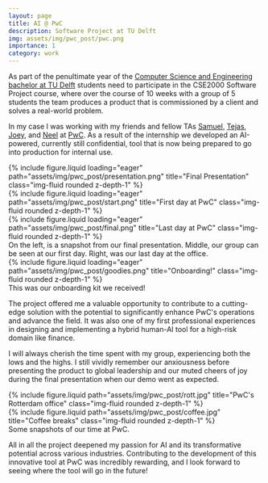 ```yaml
---
layout: page
title: AI @ PwC
description: Software Project at TU Delft
img: assets/img/pwc_post/pwc.png
importance: 1
category: work
---
```


As part of the penultimate year of the [Computer Science and Engineering bachelor at TU Delft](https://www.tudelft.nl/en/onderwijs/opleidingen/bachelors/computer-science-and-engineering/bachelor-of-computer-science-and-engineering) students need to participate in the CSE2000 Software Project course, where over the course of 10 weeks with a group of 5 students the team produces a product that is commissioned by a client and solves a real-world problem.

In my case I was working with my friends and fellow TAs [Samuel](https://www.linkedin.com/in/joeywenyili/?lipi=urn%3Ali%3Apage%3Ad_flagship3_profile_view_base_recent_activity_content_view%3Bm7GwwbG3Tz2zW6V28tiWvg%3D%3D), [Tejas](https://www.linkedin.com/in/tejaskochar20/?lipi=urn%3Ali%3Apage%3Ad_flagship3_profile_view_base_recent_activity_content_view%3Bm7GwwbG3Tz2zW6V28tiWvg%3D%3D), [Joey](https://www.linkedin.com/in/joeywenyili/?lipi=urn%3Ali%3Apage%3Ad_flagship3_profile_view_base_recent_activity_content_view%3Bm7GwwbG3Tz2zW6V28tiWvg%3D%3D), and [Neel](https://www.linkedin.com/in/neel-lodha/?lipi=urn%3Ali%3Apage%3Ad_flagship3_profile_view_base_recent_activity_content_view%3Bm7GwwbG3Tz2zW6V28tiWvg%3D%3D) at [PwC](). As a result of the internship we developed an AI-powered, currently still confidential, tool that is now being prepared to go into production for internal use. 

<div class="row">
    <div class="col-sm mt-3 mt-md-0">
        {% include figure.liquid loading="eager" path="assets/img/pwc_post/presentation.png" title="Final Presentation" class="img-fluid rounded z-depth-1" %}
    </div>
    <div class="col-sm mt-3 mt-md-0">
        {% include figure.liquid loading="eager" path="assets/img/pwc_post/start.png" title="First day at PwC" class="img-fluid rounded z-depth-1" %}
    </div>
    <div class="col-sm mt-3 mt-md-0">
        {% include figure.liquid loading="eager" path="assets/img/pwc_post/final.png" title="Last day at PwC" class="img-fluid rounded z-depth-1" %}
    </div>
</div>
<div class="caption">
    On the left, is a snapshot from our final presentation. Middle, our group can be seen at our first day. Right, was our last day at the office.
</div>
<div class="row">
    <div class="col-sm mt-3 mt-md-0">
        {% include figure.liquid loading="eager" path="assets/img/pwc_post/goodies.png" title="Onboarding!" class="img-fluid rounded z-depth-1" %}
    </div>
</div>
<div class="caption">
    This was our onboarding kit we received!
</div>

The project offered me a valuable opportunity to contribute to a cutting-edge solution with the potential to significantly enhance PwC's operations and advance the field. It was also one of my first professional experiences in designing and implementing a hybrid human-AI tool for a high-risk domain like finance.

I will always cherish the time spent with my group, experiencing both the lows and the highs. I still vividly remember our anxiousness before presenting the product to global leadership and our muted cheers of joy during the final presentation when our demo went as expected.

<div class="row justify-content-sm-center">
    <div class="col-sm-4 mt-3 mt-md-0">
        {% include figure.liquid path="assets/img/pwc_post/rott.jpg" title="PwC's Rotterdam office" class="img-fluid rounded z-depth-1" %}
    </div>
    <div class="col-sm-4 mt-3 mt-md-0">
        {% include figure.liquid path="assets/img/pwc_post/coffee.jpg" title="Coffee breaks" class="img-fluid rounded z-depth-1" %}
    </div>
</div>
<div class="caption">
    Some snapshots of our time at PwC.
</div>

All in all the project deepened my passion for AI and its transformative potential across various industries. Contributing to the development of this innovative tool at PwC was incredibly rewarding, and I look forward to seeing where the tool will go in the future!
